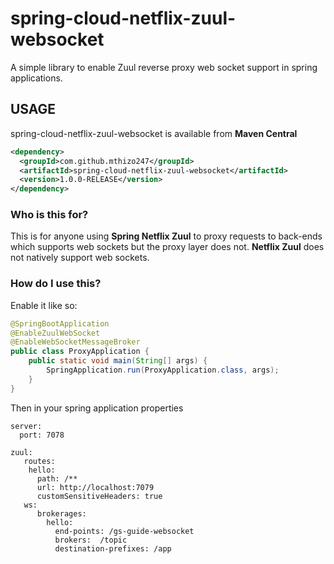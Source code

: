 # spring-cloud-netflix-zuul-websocket
A simple library to enable Zuul reverse proxy web socket support in spring applications.

## USAGE

spring-cloud-netflix-zuul-websocket is available from **Maven Central**

```xml
<dependency>
  <groupId>com.github.mthizo247</groupId>
  <artifactId>spring-cloud-netflix-zuul-websocket</artifactId>
  <version>1.0.0-RELEASE</version>
</dependency>
```

### Who is this for?

This is for anyone using **Spring Netflix Zuul** to proxy requests to back-ends which supports web sockets but the proxy layer does not.
**Netflix Zuul** does not natively support web sockets.

### How do I use this?

Enable it like so:

```java
@SpringBootApplication
@EnableZuulWebSocket
@EnableWebSocketMessageBroker
public class ProxyApplication {
	public static void main(String[] args) {
		SpringApplication.run(ProxyApplication.class, args);
	}
}
```

Then in your spring application properties

```
server:
  port: 7078

zuul:
   routes:
    hello:
      path: /**
      url: http://localhost:7079
      customSensitiveHeaders: true
   ws:
      brokerages:
        hello:
          end-points: /gs-guide-websocket
          brokers:  /topic
          destination-prefixes: /app
```
